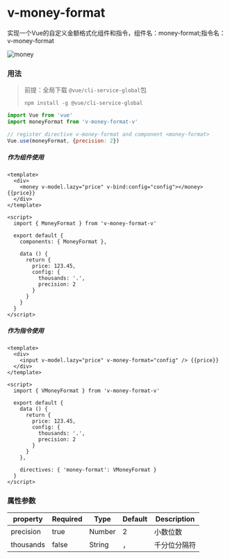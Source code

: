 # v-money-format #

实现一个Vue的自定义金额格式化组件和指令，组件名：money-format;指令名：v-money-format

![money](C:\Users\123\Desktop\money.gif)

### 用法

> 前提：全局下载 `@vue/cli-service-global`包
>
> `npm install -g @vue/cli-service-global`

```javascript
import Vue from 'vue'
import moneyFormat from 'v-money-format-v'

// register directive v-money-format and component <money-format>
Vue.use(moneyFormat, {precision: 2})
```

##### 作为组件使用

```vue
<template>
  <div>
    <money v-model.lazy="price" v-bind:config="config"></money> {{price}}
  </div>
</template>

<script>
  import { MoneyFormat } from 'v-money-format-v'

  export default {
    components: { MoneyFormat },

    data () {
      return {
        price: 123.45,
        config: {
          thousands: '.',
          precision: 2
        }
      }
    }
  }
</script>
```

##### 作为指令使用

```vue
<template>
  <div>
    <input v-model.lazy="price" v-money-format="config" /> {{price}}
  </div>
</template>

<script>
  import { VMoneyFormat } from 'v-money-format-v'

  export default {
    data () {
      return {
        price: 123.45,
        config: {
          thousands: '.',
          precision: 2
        }
      }
    },

    directives: { 'money-format': VMoneyFormat }
  }
</script>
```

### 属性参数

| property  | Required | Type   | Default | Description  |
| --------- | -------- | ------ | ------- | ------------ |
| precision | true     | Number | 2       | 小数位数     |
| thousands | false    | String | ，      | 千分位分隔符 |

